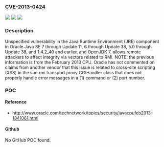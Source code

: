 ### [CVE-2013-0424](https://cve.mitre.org/cgi-bin/cvename.cgi?name=CVE-2013-0424)
![](https://img.shields.io/static/v1?label=Product&message=n%2Fa&color=blue)
![](https://img.shields.io/static/v1?label=Version&message=n%2Fa&color=blue)
![](https://img.shields.io/static/v1?label=Vulnerability&message=n%2Fa&color=brighgreen)

### Description

Unspecified vulnerability in the Java Runtime Environment (JRE) component in Oracle Java SE 7 through Update 11, 6 through Update 38, 5.0 through Update 38, and 1.4.2_40 and earlier, and OpenJDK 7, allows remote attackers to affect integrity via vectors related to RMI. NOTE: the previous information is from the February 2013 CPU. Oracle has not commented on claims from another vendor that this issue is related to cross-site scripting (XSS) in the sun.rmi.transport.proxy CGIHandler class that does not properly handle error messages in a (1) command or (2) port number.

### POC

#### Reference
- http://www.oracle.com/technetwork/topics/security/javacpufeb2013-1841061.html

#### Github
No GitHub POC found.

